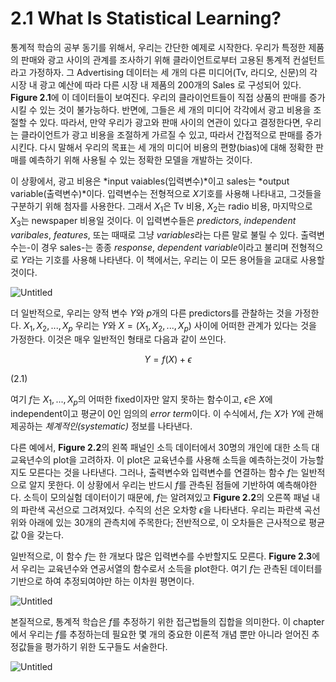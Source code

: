 # 2.1 What Is Statistical Learning?

 통계적 학습의 공부 동기를 위해서, 우리는 간단한 예제로 시작한다. 우리가 특정한 제품의 판매와 광고 사이의 관계를 조사하기 위해 클라이언트로부터 고용된 통계적 컨설턴트라고 가정하자. 그 Advertising 데이터는 세 개의 다른 미디어(Tv, 라디오, 신문)의 각 시장 내 광고 예산에 따라 다른 시장 내 제품의 200개의 Sales 로 구성되어 있다. **Figure 2.1**에 이 데이터들이 보여진다. 우리의 클라이언트들이 직접 상품의 판매를 증가시킬 수 있는 것이 불가능하다. 반면에, 그들은 세 개의 미디어 각각에서 광고 비용을 조절할 수 있다. 따라서, 만약 우리가 광고와 판매 사이의 연관이 있다고 결정한다면, 우리는 클라이언트가 광고 비용을 조절하게 가르질 수 있고, 따라서 간접적으로 판매를 증가시킨다. 다시 말해서 우리의 목표는 세 개의 미디어 비용의 편향(bias)에 대해 정확한 판매를 예측하기 위해 사용될 수 있는 정확한 모델을 개발하는 것이다. 

 이 상황에서, 광고 비용은 *input vaiables(입력변수)*이고 sales는 *output variable(출력변수)*이다. 입력변수는 전형적으로 $X$기호를 사용해 나타내고, 그것들을 구분하기 위해 첨자를 사용한다. 그래서 $X_1$은 Tv 비용,  $X_2$는 radio 비용, 마지막으로  $X_3$는 newspaper 비용일 것이다. 이 입력변수들은 *predictors*, *independent varibales*, *features*, 또는 때때로 그냥 *variables*라는 다른 말로 불릴 수 있다. 출력변수는-이 경우 sales-는 종종 *response*, *dependent variable*이라고 불리며 전형적으로 $Y$라는 기호를 사용해 나타낸다. 이 책에서는, 우리는 이 모든 용어들을 교대로 사용할 것이다. 

![Untitled](https://s3-us-west-2.amazonaws.com/secure.notion-static.com/698def8f-53b2-46a9-9690-dd848612c0dc/Untitled.png)

 더 일반적으로, 우리는 양적 변수 $Y$와 $p$개의 다른 predictors를 관찰하는 것을 가정한다. $X_1, X_2, ... , X_p$ 우리는 $Y$와 $X=(X_1, X_2, ... , X_p)$ 사이에 어떠한 관계가 있다는 것을 가정한다. 이것은 매우 일반적인 형태로 다음과 같이 쓰인다.

$$
Y=f(X)+\epsilon
$$

(2.1)

여기 $f$는 $X_1, ..., X_p$의 어떠한 fixed이자만 알지 못하는 함수이고, $\epsilon$은 $X$에 independent이고 평균이 0인 임의의 *error term*이다. 이 수식에서, $f$는 $X$가 $Y$에 관해 제공하는 *체계적인(systematic)* 정보를 나타낸다. 

 다른 예에서, **Figure 2.2**의 왼쪽 패널인 소득 데이터에서 30명의 개인에 대한 소득 대 교육년수의 plot을 고려하자. 이 plot은 교육년수를 사용해 소득을 예측하는것이 가능할지도 모른다는 것을 나타낸다. 그러나, 출력변수와 입력변수를 연결하는 함수  $f$는 일반적으로 알지 못한다. 이 상황에서 우리는 반드시 $f$를 관측된 점들에 기반하여 예측해야한다. 소득이 모의실험 데이터이기 때문에, $f$는 알려져있고 **Figure 2.2**의 오른쪽 패널 내의 파란색 곡선으로 그려져있다. 수직의 선은 오차항 $\epsilon$을 나타낸다. 우리는 파란색 곡선 위와 아래에 있는 30개의 관측치에 주목한다; 전반적으로, 이 오차들은 근사적으로 평균값 0을 갖는다.

 일반적으로, 이 함수 $f$는 한 개보다 많은 입력변수를 수반할지도 모른다. **Figure 2.3**에서 우리는 교육년수와 연공서열의 함수로서 소득을 plot한다. 여기 $f$는 관측된 데이터를 기반으로 하여 추정되여야만 하는 이차원 평면이다.

![Untitled](https://s3-us-west-2.amazonaws.com/secure.notion-static.com/c9bfe88d-9873-49f1-9707-eaca4471c4f6/Untitled.png)

 본질적으로, 통계적 학습은 $f$를 추정하기 위한 접근법들의 집합을 의미한다. 이 chapter에서 우리는 $f$를 추정하는데 필요한 몇 개의 중요한 이론적 개념 뿐만 아니라 얻어진 추정값들을 평가하기 위한 도구들도 서술한다. 

![Untitled](https://s3-us-west-2.amazonaws.com/secure.notion-static.com/42613aea-c198-4073-879c-56b3a4e92865/Untitled.png)
